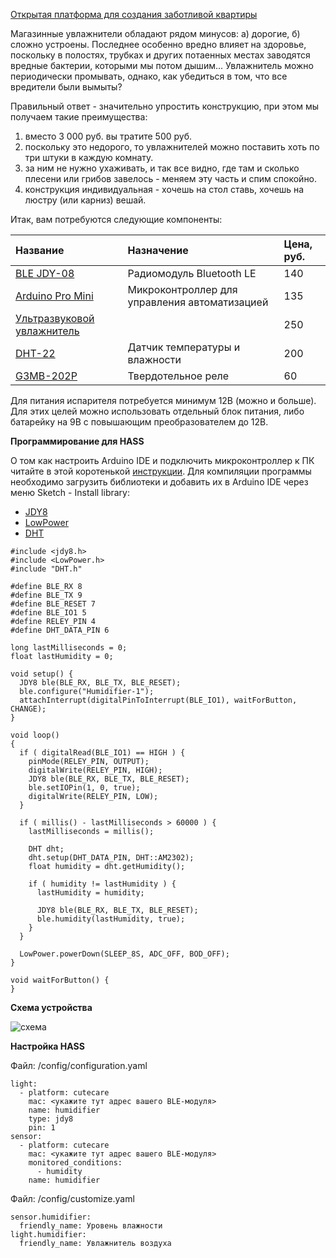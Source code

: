[Открытая платформа для создания заботливой квартиры](http://cutecare.ru)
 
Магазинные увлажнители обладают рядом минусов: а) дорогие, б) сложно устроены.
Последнее особенно вредно влияет на здоровье, поскольку в полостях, трубках и других потаенных местах заводятся вредные бактерии, которыми мы потом дышим...
Увлажнитель можно периодически промывать, однако, как убедиться в том, что все вредители были вымыты? 

Правильный ответ - значительно упростить конструкцию, при этом мы получаем такие преимущества:
1. вместо 3 000 руб. вы тратите 500 руб.
2. поскольку это недорого, то увлажнителей можно поставить хоть по три штуки в каждую комнату.
3. за ним не нужно ухаживать, и так все видно, где там и сколько плесени или грибов завелось - меняем эту часть и спим спокойно.
4. конструкция индивидуальная - хочешь на стол ставь, хочешь на люстру (или карниз) вешай.

Итак, вам потребуются следующие компоненты:

|Название|Назначение|Цена, руб.|
| :----------- |:----------- |:----------- |
|[BLE JDY-08](https://rover.ebay.com/rover/1/711-53200-19255-0/1?icep_id=114&ipn=icep&toolid=20004&campid=5338218090&mpre=https%3A%2F%2Fwww.ebay.com%2Fitm%2FBluetooth-4-0-BLE-Low-Power-CC2541-JDY-08-Support-Airsync-iBeacon-Module%2F322511962233%3FssPageName%3DSTRK%253AMEBIDX%253AIT%26_trksid%3Dp2057872.m2749.l2649)|Радиомодуль Bluetooth LE|140|
|[Arduino Pro Mini](https://rover.ebay.com/rover/1/711-53200-19255-0/1?icep_id=114&ipn=icep&toolid=20004&campid=5338218090&mpre=https%3A%2F%2Fwww.ebay.com%2Fitm%2F2PCS-New-Pro-Mini-atmega328-Board-5V-16M-Arduino-Compatible-Nano%2F191674251828%3FssPageName%3DSTRK%253AMEBIDX%253AIT%26_trksid%3Dp2057872.m2749.l2649)|Микроконтроллер для  управления автоматизацией|135|
|[Ультразвуковой увлажнитель](https://www.ebay.com/itm/D20mm-113KHz-Ultrasonic-Mist-Maker-Atomizing-Fogger-Ceramic-Humidifier-with-PCB/311855277557?hash=item489c05e5f5:g:j60AAOSwYFpbOZth:rk:1:pf:0)||250|
|[DHT-22](https://www.ebay.com/itm/DHT22-AM2302-Digital-Temperature-And-Humidity-Sensor-Replace-SHT11-SHT15-Arduino/170931111400?hash=item27cc49c5e8:g:KskAAOSwa9NZyLlE:rk:1:pf:0)|Датчик температуры и влажности|200|
|[G3MB-202P](https://www.ebay.com/itm/1-2-5-10PCS-5V-12V-24V-G3MB-202P-DC-AC-PCB-SSR-Solid-State-Relay-Module/202056147875?hash=item2f0b7c23a3:m:m3eajkFt-yo1mxQVVPkRJ1A:rk:1:pf:0)|Твердотельное реле|60|

Для питания испарителя потребуется минимум 12В (можно и больше). Для этих целей можно использовать отдельный блок питания, либо батарейку на 9В с повышающим преобразователем до 12В.

**Программирование для HASS**

О том как настроить Arduino IDE и подключить микроконтроллер к ПК читайте в этой коротенькой [инструкции](http://cutecare.readthedocs.io/ru/master/%D0%9C%D0%B8%D0%BA%D1%80%D0%BE%D0%BA%D0%BE%D0%BD%D1%82%D1%80%D0%BE%D0%BB%D0%BB%D0%B5%D1%80%D1%8B/#arduino-pro-mini). Для компиляции программы необходимо загрузить библиотеки и добавить их в Arduino IDE через меню Sketch - Install library:

* [JDY8](https://github.com/cutecare/jdy8/archive/master.zip)
* [LowPower](https://github.com/cutecare/Low-Power/archive/master.zip)
* [DHT](https://github.com/cutecare/arduino-DHT.git)

```
#include <jdy8.h>
#include <LowPower.h>
#include "DHT.h"

#define BLE_RX 8
#define BLE_TX 9
#define BLE_RESET 7
#define BLE_IO1 5
#define RELEY_PIN 4
#define DHT_DATA_PIN 6

long lastMilliseconds = 0;
float lastHumidity = 0;

void setup() {
  JDY8 ble(BLE_RX, BLE_TX, BLE_RESET);
  ble.configure("Humidifier-1");
  attachInterrupt(digitalPinToInterrupt(BLE_IO1), waitForButton, CHANGE);
}

void loop() 
{
  if ( digitalRead(BLE_IO1) == HIGH ) {
    pinMode(RELEY_PIN, OUTPUT);
    digitalWrite(RELEY_PIN, HIGH);
    JDY8 ble(BLE_RX, BLE_TX, BLE_RESET);
    ble.setIOPin(1, 0, true);
    digitalWrite(RELEY_PIN, LOW);
  }
  
  if ( millis() - lastMilliseconds > 60000 ) {
    lastMilliseconds = millis();
    
    DHT dht;
    dht.setup(DHT_DATA_PIN, DHT::AM2302);
    float humidity = dht.getHumidity();

    if ( humidity != lastHumidity ) {
      lastHumidity = humidity;
      
      JDY8 ble(BLE_RX, BLE_TX, BLE_RESET);
      ble.humidity(lastHumidity, true);
    }
  }
  
  LowPower.powerDown(SLEEP_8S, ADC_OFF, BOD_OFF);
}

void waitForButton() {
}
```

**Схема устройства**

![схема](https://github.com/cutecare/cutecare-docs/blob/master/images/Humidifier_bb.png?raw=true)

**Настройка HASS**

Файл: /config/configuration.yaml
```
light:
  - platform: cutecare
    mac: <укажите тут адрес вашего BLE-модуля>
    name: humidifier
    type: jdy8
    pin: 1
sensor:
  - platform: cutecare
    mac: <укажите тут адрес вашего BLE-модуля>
    monitored_conditions:
      - humidity
    name: humidifier
```

Файл: /config/customize.yaml
```
sensor.humidifier:
  friendly_name: Уровень влажности
light.humidifier:
  friendly_name: Увлажнитель воздуха
```
